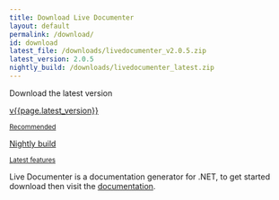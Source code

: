 ```yaml
---
title: Download Live Documenter
layout: default
permalink: /download/
id: download
latest_file: /downloads/livedocumenter_v2.0.5.zip
latest_version: 2.0.5
nightly_build: /downloads/livedocumenter_latest.zip
---
```


<section class="container-fluid download py-5">
    <div class="container py-5 align-items-center">
        <div class="row introduction justify-content-center">
            <p>Download the latest version</p>
        </div>
        <div class="row">
            <div class="col-sm d-flex justify-content-center">
                <a class="download_button" href="{{ page.latest_file }}" target="_blank" onclick="ga('send', 'event', 'download', 'recommended')">
                    <p class="link_text"><i class="fas fa-download"></i>v{{page.latest_version}}</p>
                    <small>Recommended</small>
                </a>
                <a class="download_button latest" href="{{ page.nightly_build }}" target="_blank" onclick="ga('send', 'event', 'download', 'nightly-build')">
                    <p class="link_text"><i class="fas fa-download"></i>Nightly build</p>
                    <small>Latest features</small>
                </a>
            </div>
        </div>
    </div>
</section>
<section class="container pt-5">
    <div class="row justify-content-center preamble">
        <p>Live Documenter is a documentation generator for .NET, to get started download then visit the <a href="/docs">documentation</a>.</p>
    </div>
</section>